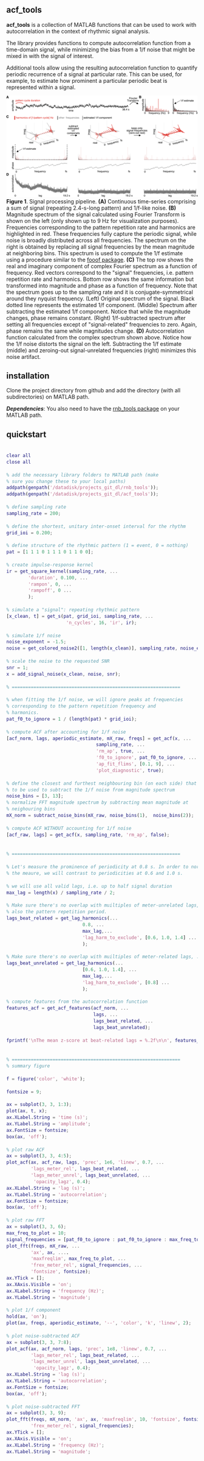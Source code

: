 ## acf_tools

**acf_tools** is a collection of MATLAB functions that can be used to work with autocorrelation in the context of rhythmic signal analysis. 

The library provides functions to compute autocorrelation function from a time-domain signal, while minimizing the bias from a 1/f noise that might be mixed in with the signal of interest. 

Additional tools allow using the resulting autocorrelation function to quantify periodic recurrence of a signal at particular rate. This can be used, for example, to estimate how prominent a particular periodic beat is represented within a signal. 

![summary diagram of the method](media/explain_ap_fit_TL2.png)
**Figure 1**. Signal processing pipeline. **(A)** Continuous time-series comprising a sum of signal (repeating 2.4-s-long pattern) and 1/f-like noise. **(B)** Magnitude spectrum of the signal calculated using Fourier Transform is shown on the left (only shown up to 9 Hz for visualization purposes). Frequencies corresponding to the pattern repetition rate and harmonics are highlighted in red. These frequencies fully capture the periodic signal, while noise is broadly distributed across all frequencies. The spectrum on the right is obtained by replacing all signal frequencies by the mean magnitude at neighboring bins. This spectrum is used to compute the 1/f estimate using a procedure similar to the [fooof package](https://fooof-tools.github.io/fooof/). **(C)** The top row shows the real and imaginary component of complex Fourier spectrum as a function of frequency. Red vectors correspond to the "signal" frequencies, i.e. pattern repetition rate and harmonics. Bottom row shows the same information but transformed into magnitude and phase as a function of frequency. Note that the spectrum goes up to the sampling rate and it is conjugate-symmetrical around they nyquist frequency. (Left) Original spectrum of the signal. Black dotted line represents the estimated 1/f component. (Middle) Spectrum after subtracting the estimated 1/f component. Notice that while the magnitude changes, phase remains constant. (Right) 1/f-subtracted spectrum after setting all frequencies except of "signal-related" frequencies to zero. Again, phase remains the same while magnitudes change. **(D)** Autocorrelation function calculated from the complex spectrum shown above. Notice how the 1/f noise distorts the signal on the left. Subtracting the 1/f estimate (middle) and zeroing-out signal-unrelated frequencies (right) minimizes this noise artifact. 


## installation 

Clone the project directory from github and add the directory (with all subdirectories) on MATLAB path. 

_**Dependencies**_: You also need to have the [rnb_tools package](https://github.com/TomasLenc/rnb_tools) on your MATLAB path. 


## quickstart



```matlab

clear all
close all

% add the necessary library folders to MATLAB path (make 
% sure you change these to your local paths)
addpath(genpath('/datadisk/projects_git_dl/rnb_tools'));
addpath(genpath('/datadisk/projects_git_dl/acf_tools'));

% define sampling rate
sampling_rate = 200; 

% define the shortest, unitary inter-onset interval for the rhythm
grid_ioi = 0.200; 

% define structure of the rhythmic pattern (1 = event, 0 = nothing)
pat = [1 1 1 0 1 1 1 0 1 1 0 0]; 

% create impulse-response kernel 
ir = get_square_kernel(sampling_rate, ...
        'duration', 0.100, ...
        'rampon', 0, ...
        'rampoff', 0 ...
        ); 

% simulate a "signal": repeating rhythmic pattern 
[x_clean, t] = get_s(pat, grid_ioi, sampling_rate, ...
                      'n_cycles', 16, 'ir', ir); 

% simulate 1/f noise
noise_exponent = -1.5; 
noise = get_colored_noise2([1, length(x_clean)], sampling_rate, noise_exponent); 

% scale the noise to the requested SNR 
snr = 1; 
x = add_signal_noise(x_clean, noise, snr);

% ==============================================================

% when fitting the 1/f noise, we will ignore peaks at frequencies 
% corresponding to the pattern repetition frequency and 
% harmonics. 
pat_f0_to_ignore = 1 / (length(pat) * grid_ioi); 

% compute ACF after accounting for 1/f noise  
[acf_norm, lags, aperiodic_estimate, mX_raw, freqs] = get_acf(x, ...
                                 sampling_rate, ...
                                 'rm_ap', true, ...
                                 'f0_to_ignore', pat_f0_to_ignore, ...
                                 'ap_fit_flims', [0.1, 9], ...
                                 'plot_diagnostic', true);
                             
% define the closest and furthest neighbouring bin (on each side) that is going
% to be used to subtract the 1/f noise from magnitude spectrum
noise_bins = [3, 13];
% normalize FFT magnitude spectrum by subtracting mean magnitude at 
% neighouring bins 
mX_norm = subtract_noise_bins(mX_raw, noise_bins(1),  noise_bins(2)); 
                             
% compute ACF WITHOUT accounting for 1/f noise  
[acf_raw, lags] = get_acf(x, sampling_rate, 'rm_ap', false);


% ==============================================================

% Let's measure the prominence of periodicity at 0.8 s. In order to normalize
% the meaure, we will contrast to periodicities at 0.6 and 1.0 s. 

% we will use all valid lags, i.e. up to half signal duration 
max_lag = length(x) / sampling_rate / 2; 

% Make sure there's no overlap with muiltiples of meter-unrelated lags, and 
% also the pattern repetition period. 
lags_beat_related = get_lag_harmonics(...
                            0.8, ...
                            max_lag,...
                            'lag_harm_to_exclude', [0.6, 1.0, 1.4] ...
                            ); 

% Make sure there's no overlap with muiltiples of meter-related lags, ...
lags_beat_unrelated = get_lag_harmonics(...
                            [0.6, 1.0, 1.4], ...
                            max_lag,...
                            'lag_harm_to_exclude', [0.8] ...
                            ); 

% compute features from the autocorrelation function 
features_acf = get_acf_features(acf_norm, ...
                                lags, ...
                                lags_beat_related, ...
                                lags_beat_unrelated);

fprintf('\nThe mean z-score at beat-related lags = %.2f\n\n', features_acf.z_meter_rel);


% ==============================================================
% summary figure 

f = figure('color', 'white');

fontsize = 9; 

ax = subplot(3, 3, 1:3);
plot(ax, t, x); 
ax.XLabel.String = 'time (s)'; 
ax.YLabel.String = 'amplitude'; 
ax.FontSize = fontsize; 
box(ax, 'off'); 

% plot raw ACF
ax = subplot(3, 3, 4:5); 
plot_acf(ax, acf_raw, lags, 'prec', 1e6, 'linew', 0.7, ...
         'lags_meter_rel', lags_beat_related, ...
         'lags_meter_unrel', lags_beat_unrelated, ...
          'opacity_lagz', 0.4); 
ax.XLabel.String = 'lag (s)'; 
ax.YLabel.String = 'autocorrelation'; 
ax.FontSize = fontsize; 
box(ax, 'off'); 

% plot raw FFT
ax = subplot(3, 3, 6); 
max_freq_to_plot = 10; 
signal_frequencies = [pat_f0_to_ignore : pat_f0_to_ignore : max_freq_to_plot]; 
plot_fft(freqs, mX_raw, ...
         'ax', ax, ....
         'maxfreqlim', max_freq_to_plot, ...
         'frex_meter_rel', signal_frequencies, ...
         'fontsize', fontsize); 
ax.YTick = []; 
ax.XAxis.Visible = 'on'; 
ax.XLabel.String = 'frequency (Hz)'; 
ax.YLabel.String = 'magnitude'; 

% plot 1/f component
hold(ax, 'on');
plot(ax, freqs, aperiodic_estimate, '--', 'color', 'k', 'linew', 2);    

% plot noise-subtracted ACF
ax = subplot(3, 3, 7:8); 
plot_acf(ax, acf_norm, lags, 'prec', 1e8, 'linew', 0.7, ...
         'lags_meter_rel', lags_beat_related, ...
         'lags_meter_unrel', lags_beat_unrelated, ...
          'opacity_lagz', 0.4); 
ax.XLabel.String = 'lag (s)'; 
ax.YLabel.String = 'autocorrelation'; 
ax.FontSize = fontsize; 
box(ax, 'off'); 

% plot noise-subtracted FFT
ax = subplot(3, 3, 9); 
plot_fft(freqs, mX_norm, 'ax', ax, 'maxfreqlim', 10, 'fontsize', fontsize, ...
         'frex_meter_rel', signal_frequencies); 
ax.YTick = []; 
ax.XAxis.Visible = 'on'; 
ax.XLabel.String = 'frequency (Hz)'; 
ax.YLabel.String = 'magnitude'; 
```



















































